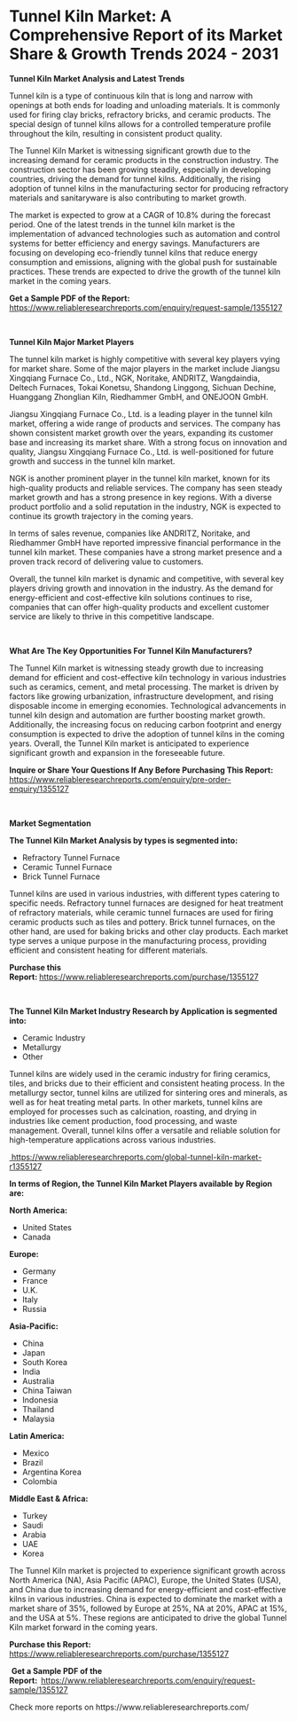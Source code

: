 <p><h1>Tunnel Kiln Market: A Comprehensive Report of its Market Share & Growth Trends 2024 - 2031</h1></p><p><strong>Tunnel Kiln Market Analysis and Latest Trends</strong></p>
<p><p>Tunnel kiln is a type of continuous kiln that is long and narrow with openings at both ends for loading and unloading materials. It is commonly used for firing clay bricks, refractory bricks, and ceramic products. The special design of tunnel kilns allows for a controlled temperature profile throughout the kiln, resulting in consistent product quality.</p><p>The Tunnel Kiln Market is witnessing significant growth due to the increasing demand for ceramic products in the construction industry. The construction sector has been growing steadily, especially in developing countries, driving the demand for tunnel kilns. Additionally, the rising adoption of tunnel kilns in the manufacturing sector for producing refractory materials and sanitaryware is also contributing to market growth.</p><p>The market is expected to grow at a CAGR of 10.8% during the forecast period. One of the latest trends in the tunnel kiln market is the implementation of advanced technologies such as automation and control systems for better efficiency and energy savings. Manufacturers are focusing on developing eco-friendly tunnel kilns that reduce energy consumption and emissions, aligning with the global push for sustainable practices. These trends are expected to drive the growth of the tunnel kiln market in the coming years.</p></p>
<p><strong>Get a Sample PDF of the Report:&nbsp;</strong> <a href="https://www.reliableresearchreports.com/enquiry/request-sample/1355127">https://www.reliableresearchreports.com/enquiry/request-sample/1355127</a></p>
<p>&nbsp;</p>
<p><strong>Tunnel Kiln Major Market Players</strong></p>
<p><p>The tunnel kiln market is highly competitive with several key players vying for market share. Some of the major players in the market include Jiangsu Xingqiang Furnace Co., Ltd., NGK, Noritake, ANDRITZ, Wangdaindia, Deltech Furnaces, Tokai Konetsu, Shandong Linggong, Sichuan Dechine, Huanggang Zhonglian Kiln, Riedhammer GmbH, and ONEJOON GmbH.</p><p>Jiangsu Xingqiang Furnace Co., Ltd. is a leading player in the tunnel kiln market, offering a wide range of products and services. The company has shown consistent market growth over the years, expanding its customer base and increasing its market share. With a strong focus on innovation and quality, Jiangsu Xingqiang Furnace Co., Ltd. is well-positioned for future growth and success in the tunnel kiln market.</p><p>NGK is another prominent player in the tunnel kiln market, known for its high-quality products and reliable services. The company has seen steady market growth and has a strong presence in key regions. With a diverse product portfolio and a solid reputation in the industry, NGK is expected to continue its growth trajectory in the coming years.</p><p>In terms of sales revenue, companies like ANDRITZ, Noritake, and Riedhammer GmbH have reported impressive financial performance in the tunnel kiln market. These companies have a strong market presence and a proven track record of delivering value to customers.</p><p>Overall, the tunnel kiln market is dynamic and competitive, with several key players driving growth and innovation in the industry. As the demand for energy-efficient and cost-effective kiln solutions continues to rise, companies that can offer high-quality products and excellent customer service are likely to thrive in this competitive landscape.</p></p>
<p>&nbsp;</p>
<p><strong>What Are The Key Opportunities For Tunnel Kiln Manufacturers?</strong></p>
<p><p>The Tunnel Kiln market is witnessing steady growth due to increasing demand for efficient and cost-effective kiln technology in various industries such as ceramics, cement, and metal processing. The market is driven by factors like growing urbanization, infrastructure development, and rising disposable income in emerging economies. Technological advancements in tunnel kiln design and automation are further boosting market growth. Additionally, the increasing focus on reducing carbon footprint and energy consumption is expected to drive the adoption of tunnel kilns in the coming years. Overall, the Tunnel Kiln market is anticipated to experience significant growth and expansion in the foreseeable future.</p></p>
<p><strong>Inquire or Share Your Questions If Any Before Purchasing This Report:</strong> <a href="https://www.reliableresearchreports.com/enquiry/pre-order-enquiry/1355127">https://www.reliableresearchreports.com/enquiry/pre-order-enquiry/1355127</a></p>
<p>&nbsp;</p>
<p><strong>Market Segmentation</strong></p>
<p><strong>The Tunnel Kiln Market Analysis by types is segmented into:</strong></p>
<p><ul><li>Refractory Tunnel Furnace</li><li>Ceramic Tunnel Furnace</li><li>Brick Tunnel Furnace</li></ul></p>
<p><p>Tunnel kilns are used in various industries, with different types catering to specific needs. Refractory tunnel furnaces are designed for heat treatment of refractory materials, while ceramic tunnel furnaces are used for firing ceramic products such as tiles and pottery. Brick tunnel furnaces, on the other hand, are used for baking bricks and other clay products. Each market type serves a unique purpose in the manufacturing process, providing efficient and consistent heating for different materials.</p></p>
<p><strong>Purchase this Report:&nbsp;</strong><a href="https://www.reliableresearchreports.com/purchase/1355127">https://www.reliableresearchreports.com/purchase/1355127</a></p>
<p>&nbsp;</p>
<p><strong>The Tunnel Kiln Market Industry Research by Application is segmented into:</strong></p>
<p><ul><li>Ceramic Industry</li><li>Metallurgy</li><li>Other</li></ul></p>
<p><p>Tunnel kilns are widely used in the ceramic industry for firing ceramics, tiles, and bricks due to their efficient and consistent heating process. In the metallurgy sector, tunnel kilns are utilized for sintering ores and minerals, as well as for heat treating metal parts. In other markets, tunnel kilns are employed for processes such as calcination, roasting, and drying in industries like cement production, food processing, and waste management. Overall, tunnel kilns offer a versatile and reliable solution for high-temperature applications across various industries.</p></p>
<p><a href="https://www.reliableresearchreports.com/global-tunnel-kiln-market-r1355127">&nbsp;https://www.reliableresearchreports.com/global-tunnel-kiln-market-r1355127</a></p>
<p><strong>In terms of Region, the Tunnel Kiln Market Players available by Region are:</strong></p>
<p>
    <p> <strong> North America: </strong>
        <ul>
            <li>United States</li>
            <li>Canada</li>
        </ul>
        </p> 
    <p> <strong> Europe: </strong>
        <ul>
            <li>Germany</li>
            <li>France</li>
            <li>U.K.</li>
            <li>Italy</li>
            <li>Russia</li>
        </ul>
        </p> 
    <p> <strong> Asia-Pacific: </strong>
        <ul>
            <li>China</li>
            <li>Japan</li>
            <li>South Korea</li>
            <li>India</li>
            <li>Australia</li>
            <li>China Taiwan</li>
            <li>Indonesia</li>
            <li>Thailand</li>
            <li>Malaysia</li>
        </ul>
        </p> 
    <p> <strong> Latin America: </strong>
        <ul>
            <li>Mexico</li>
            <li>Brazil</li>
            <li>Argentina Korea</li>
            <li>Colombia</li>
        </ul>
        </p> 
    <p> <strong> Middle East & Africa: </strong>
        <ul>
            <li>Turkey</li>
            <li>Saudi</li>
            <li>Arabia</li>
            <li>UAE</li>
            <li>Korea</li>
        </ul>
    </p>
    </p>
<p><p>The Tunnel Kiln market is projected to experience significant growth across North America (NA), Asia Pacific (APAC), Europe, the United States (USA), and China due to increasing demand for energy-efficient and cost-effective kilns in various industries. China is expected to dominate the market with a market share of 35%, followed by Europe at 25%, NA at 20%, APAC at 15%, and the USA at 5%. These regions are anticipated to drive the global Tunnel Kiln market forward in the coming years.</p></p>
<p><strong>Purchase this Report: </strong><a href="https://www.reliableresearchreports.com/purchase/1355127">https://www.reliableresearchreports.com/purchase/1355127</a></p>
<p>&nbsp;<strong>Get a Sample PDF of the Report:&nbsp;&nbsp;</strong><a href="https://www.reliableresearchreports.com/enquiry/request-sample/1355127">https://www.reliableresearchreports.com/enquiry/request-sample/1355127</a></p>
<p><strong></strong></p>
<p>Check more reports on https://www.reliableresearchreports.com/</p>